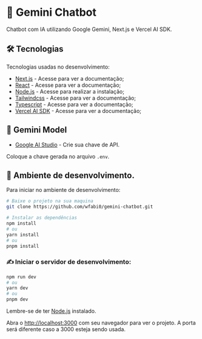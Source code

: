 # 💬 Gemini Chatbot

Chatbot com IA utilizando Google Gemini, Next.js e Vercel AI SDK.

## 🛠️ Tecnologias

Tecnologias usadas no desenvolvimento:

- [Next.js](https://nextjs.org/docs) - Acesse para ver a documentação;
- [React](https://react.dev/learn) - Acesse para ver a documentação;
- [Node.js](https://nodejs.org/en/download) - Acesse para realizar a instalação;
- [Tailwindcss](https://tailwindcss.com/docs/installation) - Acesse para ver a documentação;
- [Typescript](https://www.typescriptlang.org/docs/) - Acesse para ver a documentação;
- [Vercel AI SDK](https://sdk.vercel.ai/docs/introduction) - Acesse para ver a documentação;

## 🔗 Gemini Model

- [Google AI Studio](https://aistudio.google.com/app/apikey) - Crie sua chave de API.

Coloque a chave gerada no arquivo `.env`.

## 💭 Ambiente de desenvolvimento.

Para iniciar no ambiente de desenvolvimento:

```bash
# Baixe o projeto na sua maquina
git clone https://github.com/wfabi0/gemini-chatbot.git

# Instalar as dependências
npm install
# ou
yarn install
# ou
pnpm install
```

### ✍️ Iniciar o servidor de desenvolvimento:

```bash
npm run dev
# ou
yarn dev
# ou
pnpm dev
```

Lembre-se de ter [Node.js](https://nodejs.org/pt-br/download/current) instalado.

Abra o [http://localhost:3000](http://localhost:3000) com seu navegador para ver o projeto.
A porta será diferente caso a 3000 esteja sendo usada.